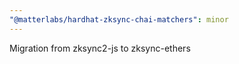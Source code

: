 ```yaml
---
"@matterlabs/hardhat-zksync-chai-matchers": minor
---
```


Migration from zksync2-js to zksync-ethers

